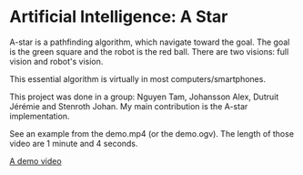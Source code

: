 # Artificial Intelligence: A Star

A-star is a pathfinding algorithm, which navigate toward the goal.
The goal is the green square and the robot is the red ball.
There are two visions: full vision and robot's vision.

This essential algorithm is virtually in most computers/smartphones.

This project was done in a group: Nguyen Tam, Johansson Alex, Dutruit Jérémie and Stenroth Johan.
My main contribution is the A-star implementation.

See an example from the demo.mp4 (or the demo.ogv). The length of those video are 1 minute and 4 seconds.

[A demo video](https://www.youtube.com/watch?v=6tNBbFSV2eE)
